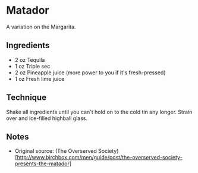 Matador
===========

A variation on the Margarita.


Ingredients
-----------

* 2 oz Tequila
* 1 oz Triple sec
* 2 oz Pineapple juice (more power to you if it's fresh-pressed)
* 1 oz Fresh lime juice


Technique
-----------

Shake all ingredients until you can't hold on to the cold tin any longer. Strain over and ice-filled highball glass.


Notes
-----------

* Original source: (The Overserved Society)[http://www.birchbox.com/men/guide/post/the-overserved-society-presents-the-matador]
